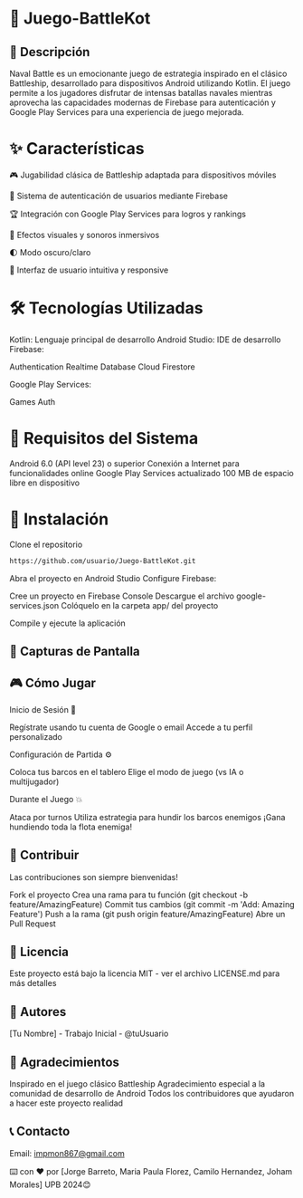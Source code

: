 
# 🚢 Juego-BattleKot

## 📝 Descripción
Naval Battle es un emocionante juego de estrategia inspirado en el clásico Battleship, desarrollado para dispositivos Android utilizando Kotlin. El juego permite a los jugadores disfrutar de intensas batallas navales mientras aprovecha las capacidades modernas de Firebase para autenticación y Google Play Services para una experiencia de juego mejorada.

# ✨ Características

 🎮 Jugabilidad clásica de Battleship adaptada para dispositivos móviles
 
 👥 Sistema de autenticación de usuarios mediante Firebase
 
 🏆 Integración con Google Play Services para logros y rankings
 
 💫 Efectos visuales y sonoros inmersivos
 
 🌓 Modo oscuro/claro
 
 📱 Interfaz de usuario intuitiva y responsive

# 🛠️ Tecnologías Utilizadas

Kotlin: Lenguaje principal de desarrollo
Android Studio: IDE de desarrollo
Firebase:

Authentication
Realtime Database
Cloud Firestore


Google Play Services:

Games
Auth



# 📲 Requisitos del Sistema

Android 6.0 (API level 23) o superior
Conexión a Internet para funcionalidades online
Google Play Services actualizado
100 MB de espacio libre en dispositivo

# 🚀 Instalación

Clone el repositorio
```bash
https://github.com/usuario/Juego-BattleKot.git
```


Abra el proyecto en Android Studio
Configure Firebase:

Cree un proyecto en Firebase Console
Descargue el archivo google-services.json
Colóquelo en la carpeta app/ del proyecto


Compile y ejecute la aplicación

## 📱 Capturas de Pantalla

## 🎮 Cómo Jugar

Inicio de Sesión 🔐

Regístrate usando tu cuenta de Google o email
Accede a tu perfil personalizado


Configuración de Partida ⚙️

Coloca tus barcos en el tablero
Elige el modo de juego (vs IA o multijugador)


Durante el Juego 💥

Ataca por turnos
Utiliza estrategia para hundir los barcos enemigos
¡Gana hundiendo toda la flota enemiga!



## 🤝 Contribuir
Las contribuciones son siempre bienvenidas!

Fork el proyecto
Crea una rama para tu función (git checkout -b feature/AmazingFeature)
Commit tus cambios (git commit -m 'Add: Amazing Feature')
Push a la rama (git push origin feature/AmazingFeature)
Abre un Pull Request

## 📄 Licencia
Este proyecto está bajo la licencia MIT - ver el archivo LICENSE.md para más detalles

## 👥 Autores

[Tu Nombre] - Trabajo Inicial - @tuUsuario

## 🙏 Agradecimientos

Inspirado en el juego clásico Battleship
Agradecimiento especial a la comunidad de desarrollo de Android
Todos los contribuidores que ayudaron a hacer este proyecto realidad

## 📞 Contacto

Email: impmon867@gmail.com

⌨️ con ❤️ por [Jorge Barreto, Maria Paula Florez, Camilo Hernandez, Joham Morales] UPB 2024😊 
